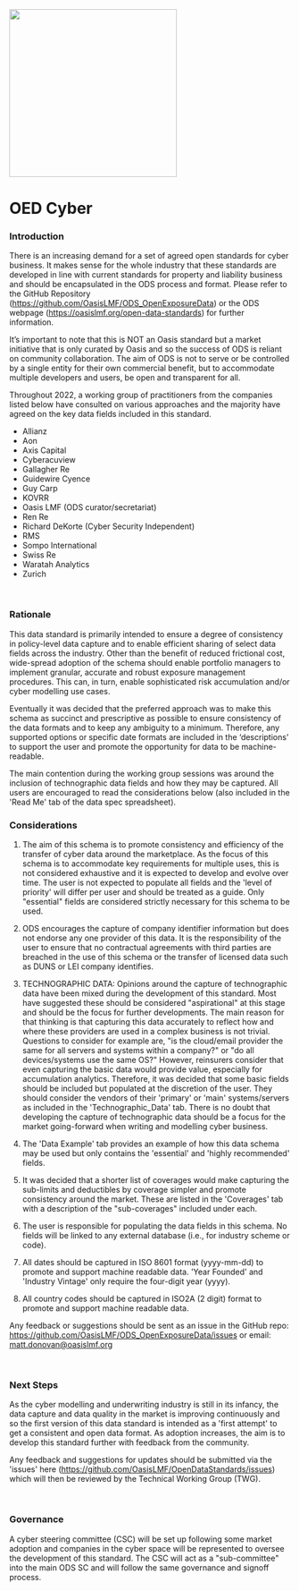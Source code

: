 <img src="https://github.com/OasisLMF/OpenDataStandards/blob/master/images/ODS_LOGO.png" width = "300" />


# OED Cyber

### Introduction

There is an increasing demand for a set of agreed open standards for cyber business. It makes sense for the whole industry that these standards are developed in line with current standards for property and liability business and should be encapsulated in the ODS process and format. Please refer to the GitHub Repository (https://github.com/OasisLMF/ODS_OpenExposureData) or the ODS webpage (https://oasislmf.org/open-data-standards) for further information.

It’s important to note that this is NOT an Oasis standard but a market initiative that is only curated by Oasis and so the success of ODS is reliant on community collaboration. The aim of ODS is not to serve or be controlled by a single entity for their own commercial benefit, but to accommodate multiple developers and users, be open and transparent for all.

Throughout 2022, a working group of practitioners from the companies listed below have consulted on various approaches and the majority have agreed on the key data fields included in this standard. 

* Allianz
* Aon
* Axis Capital
* Cyberacuview
* Gallagher Re
* Guidewire Cyence
* Guy Carp
* KOVRR
* Oasis LMF (ODS curator/secretariat)
* Ren Re
* Richard DeKorte (Cyber Security Independent)
* RMS
* Sompo International
* Swiss Re
* Waratah Analytics
* Zurich

&nbsp;

### Rationale

This data standard is primarily intended to ensure a degree of consistency in policy-level data capture and to enable efficient sharing of select data fields across the industry. Other than the benefit of reduced frictional cost, wide-spread adoption of the schema should enable portfolio managers to implement granular, accurate and robust exposure management procedures. This can, in turn, enable sophisticated risk accumulation and/or cyber modelling use cases.

Eventually it was decided that the preferred approach was to make this schema as succinct and prescriptive as possible to ensure consistency of the data formats and to keep any ambiguity to a minimum. Therefore, any supported options or specific date formats are included in the ‘descriptions’ to support the user and promote the opportunity for data to be machine-readable.

The main contention during the working group sessions was around the inclusion of technographic data fields and how they may be captured. All users are encouraged to read the considerations below (also included in the 'Read Me' tab of the data spec spreadsheet).


### Considerations

1. The aim of this schema is to promote consistency and efficiency of the transfer of cyber data around the marketplace. As the focus of this schema is to accommodate key requirements for multiple uses, this is not considered exhaustive and it is expected to develop and evolve over time. The user is not expected to populate all fields and the 'level of priority' will differ per user and should be treated as a guide. Only "essential" fields are considered strictly necessary for this schema to be used.


2. ODS encourages the capture of company identifier information but does not endorse any one provider of this data.  It is the responsibility of the user to ensure that no contractual agreements with third parties are breached in the use of this schema or the transfer of licensed data such as DUNS or LEI company identifies.

3. TECHNOGRAPHIC DATA: Opinions around the capture of technographic data have been mixed during the development of this standard. Most have suggested these should be considered "aspirational" at this stage and should be the focus for further developments. The main reason for that thinking is that capturing this data accurately to reflect how and where these providers are used in a complex business is not trivial. Questions to consider for example are, "is the cloud/email provider the same for all servers and systems within a company?" or "do all devices/systems use the same OS?"                                                                                                                                                                                                                  However, reinsurers consider that even capturing the basic data would provide value, especially for accumulation analytics. Therefore, it was decided that some basic fields should be included but populated at the discretion of the user. They should consider the vendors of their 'primary' or 'main' systems/servers as included in the 'Technographic_Data' tab.  There is no doubt that developing the capture of technographic data should be a focus for the market going-forward when writing and modelling cyber business.

4. The 'Data Example' tab provides an example of how this data schema may be used but only contains the 'essential' and 'highly recommended' fields.

5. It was decided that a shorter list of coverages would make capturing the sub-limits and deductibles by coverage simpler and promote consistency around the market. These are listed in the 'Coverages' tab with a description of the "sub-coverages" included under each.

6. The user is responsible for populating the data fields in this schema. No fields will be linked to any external database (i.e., for industry scheme or code).

7. All dates should be captured in ISO 8601 format (yyyy-mm-dd) to promote and support machine readable data. 'Year Founded' and 'Industry Vintage' only require the four-digit year (yyyy).

8. All country codes should be captured in ISO2A (2 digit) format to promote and support machine readable data.
	
Any feedback or suggestions should be sent as an issue in the GitHub repo: https://github.com/OasisLMF/ODS_OpenExposureData/issues
or email: matt.donovan@oasislmf.org

&nbsp;

### Next Steps

As the cyber modelling and underwriting industry is still in its infancy, the data capture and data quality in the market is improving continuously and so the first version of this data standard is intended as a 'first attempt' to get a consistent and open data format. As adoption increases, the aim is to develop this standard further with feedback from the community.

Any feedback and suggestions for updates should be submitted via the 'issues' here (https://github.com/OasisLMF/OpenDataStandards/issues) which will then be reviewed by the Technical Working Group (TWG).

&nbsp;

### Governance

A cyber steering committee (CSC) will be set up following some market adoption and companies in the cyber space will be represented to oversee the development of this standard. The CSC will act as a "sub-committee" into the main ODS SC and will follow the same governance and signoff process.

